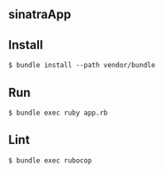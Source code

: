 ## sinatraApp

## Install
```
$ bundle install --path vendor/bundle
```

## Run
```
$ bundle exec ruby app.rb
```

## Lint
```
$ bundle exec rubocop
```